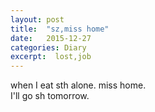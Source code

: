 ```yaml
---
layout: post
title:  "sz,miss home"
date:   2015-12-27
categories: Diary
excerpt:  lost,job
---
```

when I  eat sth alone.
miss home.
<br>
I'll go sh tomorrow.
